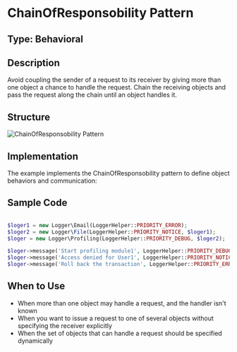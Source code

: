 # ChainOfResponsobility Pattern

## Type: Behavioral

## Description
Avoid coupling the sender of a request to its receiver by giving more than one object a chance to handle the request. Chain the receiving objects and pass the request along the chain until an object handles it.

## Structure
![ChainOfResponsobility Pattern](https://github.com/olegre/DesignPatterns/blob/master/~images/ChainOfResponsobility.png)

## Implementation
The example implements the ChainOfResponsobility pattern to define object behaviors and communication:

## Sample Code

```php

$loger1 = new Logger\Email(LoggerHelper::PRIORITY_ERROR);
$loger2 = new Logger\File(LoggerHelper::PRIORITY_NOTICE, $loger1);
$loger = new Logger\Profiling(LoggerHelper::PRIORITY_DEBUG, $loger2);

$loger->message('Start profiling module1', LoggerHelper::PRIORITY_DEBUG);
$loger->message('Access denied for User1', LoggerHelper::PRIORITY_NOTICE);
$loger->message('Roll back the transaction', LoggerHelper::PRIORITY_ERROR);
```

## When to Use
- When more than one object may handle a request, and the handler isn't known
- When you want to issue a request to one of several objects without specifying the receiver explicitly
- When the set of objects that can handle a request should be specified dynamically
